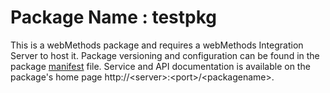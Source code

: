 # Package Name : testpkg
This is a webMethods package and requires a webMethods Integration Server to host it. Package versioning and configuration can be found in the package [manifest](./testpkg/manifest.v3) file. Service and API documentation is available on the package's home page http://&lt;server&gt;:&lt;port&gt;/&lt;packagename>.